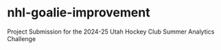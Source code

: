 # nhl-goalie-improvement
Project Submission for the 2024-25 Utah Hockey Club Summer Analytics Challenge
